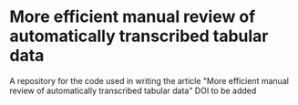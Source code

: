 # More efficient manual review of automatically transcribed tabular data

A repository for the code used in writing the article "More efficient manual review of automatically transcribed tabular data"
DOI to be added
